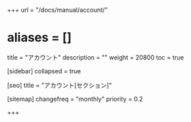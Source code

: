 +++
url = "/docs/manual/account/"
# aliases = []
title = "アカウント"
description = ""
weight = 20800
toc = true

[sidebar]
collapsed = true

[seo]
title = "アカウント[セクション]"

[sitemap]
  changefreq = "monthly"
  priority = 0.2

+++
